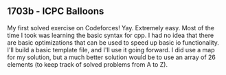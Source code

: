 ## 1703b - ICPC Balloons
My first solved exercise on Codeforces! Yay.
Extremely easy. Most of the time I took was learning the basic syntax for cpp.
I had no idea that there are basic optimizations that can be used to speed up basic
io functionality. I'll build a basic template file, and I'll use it going forward.
I did use a map for my solution, but a much better solution would be to use an array
of 26 elements (to keep track of solved problems from A to Z).


